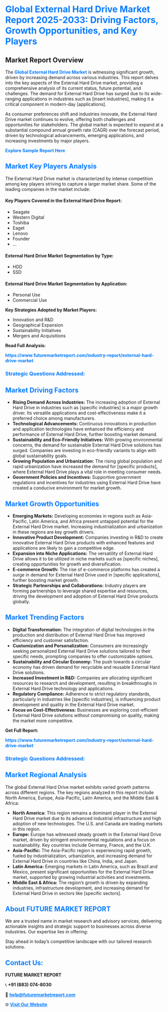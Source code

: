 <h1 style="color: #007BFF;">Global External Hard Drive Market Report 2025-2033: Driving Factors, Growth Opportunities, and Key Players</h1>

<section id="overview">
<h2>Market Report Overview</h2>
<p>The <a href="https://www.futuremarketreport.com/industry-report/external-hard-drive-market" style="color: #007BFF; text-decoration: none;"><strong>Global External Hard Drive Market</strong></a> is witnessing significant growth, driven by increasing demand across various industries. This report delves into the key aspects of the External Hard Drive market, providing a comprehensive analysis of its current status, future potential, and challenges. The demand for External Hard Drive has surged due to its wide-ranging applications in industries such as [insert industries], making it a critical component in modern-day [applications].</p>
<p>As consumer preferences shift and industries innovate, the External Hard Drive market continues to evolve, offering both challenges and opportunities for stakeholders. The global market is expected to expand at a substantial compound annual growth rate (CAGR) over the forecast period, driven by technological advancements, emerging applications, and increasing investments by major players.</p>
</section>

<section id="overview">
<p><a href="https://www.futuremarketreport.com/request-sample/reportId=81839" style="color: #007BFF; text-decoration: none;"><strong>Explore Sample Report Here</strong></a></p>
</section>

<section id="key-players">
<h2 style="color: #007BFF;">Market Key Players Analysis</h2>
<p>The External Hard Drive market is characterized by intense competition among key players striving to capture a larger market share. Some of the leading companies in the market include:</p>
<h4>Key Players Covered in the External Hard Drive Report:</h4>
<ul><li>Seagate</li><li>Western Digital</li><li>Toshiba</li><li>Eaget</li><li>Lenovo</li><li>Founder</li><li>...</li></ul>
<h4>External Hard Drive Market Segmentation by Type:</h4>
<ul><li>HDD</li><li>SSD</li></ul>

<h4>External Hard Drive Market Segmentation by Application:</h4>
<ul><li>Personal Use</li><li>Commercial Use</li></ul>
<p><strong>Key Strategies Adopted by Market Players:</strong></p>
<ul>
<li>Innovation and R&D</li>
<li>Geographical Expansion</li>
<li>Sustainability Initiatives</li>
<li>Mergers and Acquisitions</li>
</ul>
</section>

<section>
<p><strong>Read Full Analysis: </strong></p><a href="https://www.futuremarketreport.com/industry-report/external-hard-drive-market" style="color: #007BFF; text-decoration: none;"><strong>https://www.futuremarketreport.com/industry-report/external-hard-drive-market</strong></a>
<h3 style="color: #007BFF;">Strategic Questions Addressed:</h3>
</section>

<section id="driving-factors">
<h2 style="color: #007BFF;">Market Driving Factors</h2>
<ul>
<li><strong>Rising Demand Across Industries:</strong> The increasing adoption of External Hard Drive in industries such as [specific industries] is a major growth driver. Its versatile applications and cost-effectiveness make it a preferred choice among manufacturers.</li>
<li><strong>Technological Advancements:</strong> Continuous innovations in production and application technologies have enhanced the efficiency and performance of External Hard Drive, further boosting market demand.</li>
<li><strong>Sustainability and Eco-Friendly Initiatives:</strong> With growing environmental concerns, the demand for sustainable External Hard Drive solutions has surged. Companies are investing in eco-friendly variants to align with global sustainability goals.</li>
<li><strong>Growing Population and Urbanization:</strong> The rising global population and rapid urbanization have increased the demand for [specific products], where External Hard Drive plays a vital role in meeting consumer needs.</li>
<li><strong>Government Policies and Incentives:</strong> Supportive government regulations and incentives for industries using External Hard Drive have created a conducive environment for market growth.</li>
</ul>
</section>

<section id="growth-opportunities">
<h2 style="color: #007BFF;">Market Growth Opportunities</h2>
<ul>
<li><strong>Emerging Markets:</strong> Developing economies in regions such as Asia-Pacific, Latin America, and Africa present untapped potential for the External Hard Drive market. Increasing industrialization and urbanization in these regions are key growth drivers.</li>
<li><strong>Innovative Product Development:</strong> Companies investing in R&D to create innovative External Hard Drive products with enhanced features and applications are likely to gain a competitive edge.</li>
<li><strong>Expansion into Niche Applications:</strong> The versatility of External Hard Drive allows it to be utilized in niche markets such as [specific niches], creating opportunities for growth and diversification.</li>
<li><strong>E-commerce Growth:</strong> The rise of e-commerce platforms has created a surge in demand for External Hard Drive used in [specific applications], further boosting market growth.</li>
<li><strong>Strategic Partnerships and Collaborations:</strong> Industry players are forming partnerships to leverage shared expertise and resources, driving the development and adoption of External Hard Drive products globally.</li>
</ul>
</section>

<section id="trending-factors">
<h2 style="color: #007BFF;">Market Trending Factors</h2>
<ul>
<li><strong>Digital Transformation:</strong> The integration of digital technologies in the production and distribution of External Hard Drive has improved efficiency and customer satisfaction.</li>
<li><strong>Customization and Personalization:</strong> Consumers are increasingly seeking personalized External Hard Drive solutions tailored to their specific needs, prompting companies to offer customizable options.</li>
<li><strong>Sustainability and Circular Economy:</strong> The push towards a circular economy has driven demand for recyclable and reusable External Hard Drive solutions.</li>
<li><strong>Increased Investment in R&D:</strong> Companies are allocating significant resources to research and development, resulting in breakthroughs in External Hard Drive technology and applications.</li>
<li><strong>Regulatory Compliance:</strong> Adherence to strict regulatory standards, particularly in industries like [specific industries], is influencing product development and quality in the External Hard Drive market.</li>
<li><strong>Focus on Cost-Effectiveness:</strong> Businesses are exploring cost-efficient External Hard Drive solutions without compromising on quality, making the market more competitive.</li>
</ul>
</section>

<section>
<p><strong>Get Full Report: </strong></p><a href="https://www.futuremarketreport.com/industry-report/external-hard-drive-market" style="color: #007BFF; text-decoration: none;"><strong>https://www.futuremarketreport.com/industry-report/external-hard-drive-market</strong></a>
<h3 style="color: #007BFF;">Strategic Questions Addressed:</h3>
</section>


<section id="regional-analysis">
<h2 style="color: #007BFF;">Market Regional Analysis</h2>
<p>The global External Hard Drive market exhibits varied growth patterns across different regions. The key regions analyzed in this report include North America, Europe, Asia-Pacific, Latin America, and the Middle East & Africa:</p>
<ul>
<li><strong>North America:</strong> This region remains a dominant player in the External Hard Drive market due to its advanced industrial infrastructure and high adoption of new technologies. The U.S. and Canada are leading markets in this region.</li>
<li><strong>Europe:</strong> Europe has witnessed steady growth in the External Hard Drive market, driven by stringent environmental regulations and a focus on sustainability. Key countries include Germany, France, and the U.K.</li>
<li><strong>Asia-Pacific:</strong> The Asia-Pacific region is experiencing rapid growth, fueled by industrialization, urbanization, and increasing demand for External Hard Drive in countries like China, India, and Japan.</li>
<li><strong>Latin America:</strong> Emerging markets in Latin America, such as Brazil and Mexico, present significant opportunities for the External Hard Drive market, supported by growing industrial activities and investments.</li>
<li><strong>Middle East & Africa:</strong> The region’s growth is driven by expanding industries, infrastructure development, and increasing demand for External Hard Drive in sectors like [specific sectors].</li>
</ul>
</section>

<footer>
<h2 style="color: #007BFF;">About FUTURE MARKET REPORT</h2>
<p>We are a trusted name in market research and advisory services, delivering actionable insights and strategic support to businesses across diverse industries. Our expertise lies in offering:</p>

<p>Stay ahead in today’s competitive landscape with our tailored research solutions.</p>

<h2 style="color: #007BFF;">Contact Us:</h2>
<p><strong>FUTURE MARKET REPORT</strong></p>
<p>📞 <strong>+91 (883) 074-8030</strong></p>
<p>📧 <strong><a href="mailto:help@futuremarketreport.com" style="color: #007BFF;">help@futuremarketreport.com</a></strong></p>
<p>🌐 <strong><a href="https://www.futuremarketreport.com/" style="color: #007BFF;">Visit Our Website</a></strong></p>
</footer>